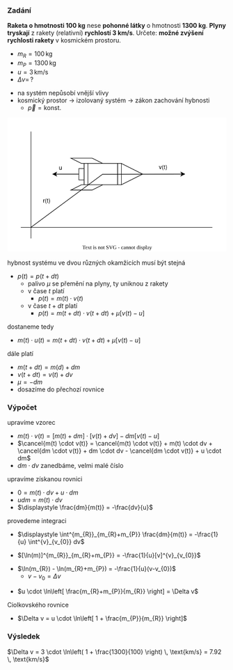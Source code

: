 ### Zadání

**Raketa o hmotnosti 100 kg** nese **pohonné látky** o hmotnosti **1300 kg**. **Plyny tryskají** z rakety (relativní) **rychlostí 3 km/s**. Určete: **možné zvýšení rychlosti rakety** v kosmickém prostoru.

- $m_{R} = 100 \, \text{kg}$
- $m_{P} = 1300 \, \text{kg}$
- $u = 3 \, \text{km/s}$
- $\Delta v = \, ?$
+ na systém nepůsobí vnější vlivy
+ kosmický prostor $\to$ izolovaný systém $\to$ zákon zachování hybnosti
	- $\vec p = \text{konst.}$

![](_assets/priklad5.svg)

hybnost systému ve dvou různých okamžicích musí být stejná
- $p(t) = p(t + dt)$
	- palivo $\mu$ se přemění na plyny, ty uniknou z rakety
	- v čase $t$ platí
		- $p(t) = m(t) \cdot v(t)$
	- v čase $t + dt$ platí
		- $p(t) = m(t+dt) \cdot v(t+dt) + \mu [v(t)-u]$

dostaneme tedy
+ $m(t) \cdot u(t) = m(t+dt) \cdot v(t+dt) + \mu[v(t)-u]$

dále platí
- $m(t+dt) = m(d) + dm$
- $v(t+dt) = v(t) + dv$
- $\mu = -dm$
- dosazíme do přechozí rovnice

### Výpočet

upravíme vzorec
- $m(t) \cdot v(t) = [m(t)+dm] \cdot [v(t)+dv] -dm[v(t)-u]$
- $\cancel{m(t) \cdot v(t)} = \cancel{m(t) \cdot v(t)} + m(t) \cdot dv + \cancel{dm \cdot v(t)} + dm \cdot dv - \cancel{dm \cdot v(t)} + u \cdot dm$
- $dm \cdot dv$ zanedbáme, velmi malé číslo

upravíme získanou rovnici
- $0 = m(t) \cdot dv + u \cdot dm$
- $udm = m(t) \cdot dv$
- $\displaystyle \frac{dm}{m(t)} = -\frac{dv}{u}$

provedeme integraci
+ $\displaystyle \int^{m_{R}}_{m_{R}+m_{P}} \frac{dm}{m(t)} = -\frac{1}{u} \int^{v}_{v_{0}} dv$
- $[\ln(m)]^{m_{R}}_{m_{R}+m_{P}} = -\frac{1}{u}[v]^{v}_{v_{0}}$
+ $\ln(m_{R}) - \ln(m_{R}+m_{P}) = -\frac{1}{u}(v-v_{0})$
	- $v-v_{0}=\Delta v$
- $u \cdot \ln\left[ \frac{m_{R}+m_{P}}{m_{R}} \right] = \Delta v$

Ciolkovského rovnice
- $\Delta v = u \cdot \ln\left[ 1 + \frac{m_{P}}{m_{R}} \right]$

### Výsledek

$\Delta v = 3 \cdot \ln\left( 1 + \frac{1300}{100} \right) \, \text{km/s} = 7.92 \, \text{km/s}$